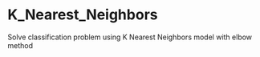 # K_Nearest_Neighbors
Solve classification problem using K Nearest Neighbors model with elbow method

